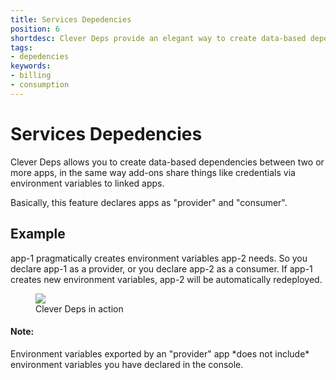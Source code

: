 ```yaml
---
title: Services Depedencies
position: 6
shortdesc: Clever Deps provide an elegant way to create data-based dependencues between applications.
tags:
- depedencies
keywords:
- billing
- consumption
---
```


# Services Depedencies

Clever Deps allows you to create data-based dependencies between two or more apps, in the same way add-ons share things like credentials via environment variables to linked apps.

Basically, this feature declares apps as "provider" and "consumer".

## Example

app-1 pragmatically creates environment variables app-2 needs.
So you declare app-1 as a provider, or you declare app-2 as a consumer.
If app-1 creates new environment variables, app-2 will be automatically redeployed.

<figure class="cc-content-img" style="width:355px">
  <a href="doc/assets/images/clever-deps-export.jpg"><img src="/doc/assets/images/clever-deps-export.jpg"></a>
  <figcaption>Clever Deps in action</figcaption>
</figure>


<div class="panel panel-warning">
  <div class="panel-heading">
     <h4>Note:</h4>
  </div>
  <div class="panel-body">
    Environment variables exported by an "provider" app *does not include* environment variables you have declared in the console.
  </div>
</div>

